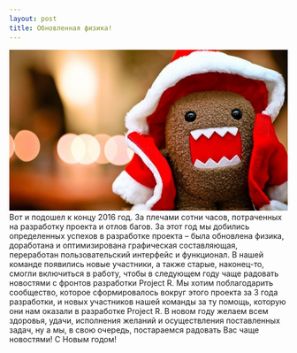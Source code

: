 ```yaml
---
layout: post
title: Обновленная физика!
---
```


<img src="/images/news/2016-12-31/2oSMXfQBg5k.jpg">
Вот и подошел к концу 2016 год. За плечами сотни часов, потраченных на разработку проекта и отлов багов. За этот год мы добились определенных успехов в разработке проекта – была обновлена физика, доработана и оптимизирована графическая составляющая, переработан пользовательский интерфейс и функционал. В нашей команде появились новые участники, а также старые, наконец-то, смогли включиться в работу, чтобы в следующем году чаще радовать новостями с фронтов разработки Project R. 
Мы хотим поблагодарить сообщество, которое сформировалось вокруг этого проекта за 3 года разработки, и новых участников нашей команды за ту помощь, которую они нам оказали в разработке Project R. 
В новом году желаем всем здоровья, удачи, исполнения желаний и осуществления поставленных задач, ну а мы, в свою очередь, постараемся радовать Вас чаще новостями! 
С Новым годом!